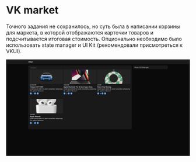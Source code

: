 # VK market

Точного задания не сохранилось, но суть была в написании корзины для маркета, в которой отображаются карточки товаров и подсчитывается итоговая стоимость.
Опционально необходимо было использовать state manager и UI Kit (рекомендовали присмотреться к VKUI).

<img src="img/demo.png" />
